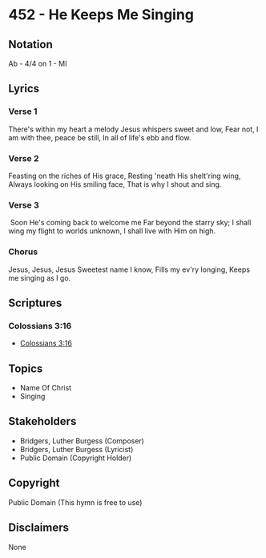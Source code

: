 # 452 - He Keeps Me Singing

## Notation

Ab - 4/4 on 1 - MI

## Lyrics

### Verse 1

There's within my heart a melody Jesus whispers sweet and low, Fear not, I am with thee, peace be still, In all of life's ebb and flow.

### Verse 2

Feasting on the riches of His grace, Resting 'neath His shelt'ring wing, Always looking on His smiling face, That is why I shout and sing.

### Verse 3

 Soon He's coming back to welcome me Far beyond the starry sky; I shall wing my flight to worlds unknown,
I shall live with Him on high. 

### Chorus

Jesus, Jesus, Jesus Sweetest name I know, Fills my ev'ry longing, Keeps me singing as I go.


## Scriptures

### Colossians 3:16

- [Colossians 3:16](https://www.biblegateway.com/passage/?search=Colossians%203%3A16)


## Topics

- Name Of Christ
- Singing

## Stakeholders

- Bridgers, Luther Burgess (Composer)
- Bridgers, Luther Burgess (Lyricist)
- Public Domain (Copyright Holder)

## Copyright

Public Domain
(This hymn is free to use)

## Disclaimers

None

